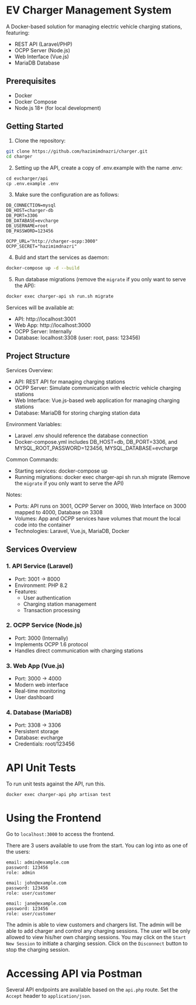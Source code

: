 # EV Charger Management System

A Docker-based solution for managing electric vehicle charging stations, featuring:
- REST API (Laravel/PHP)
- OCPP Server (Node.js)
- Web Interface (Vue.js)
- MariaDB Database

## Prerequisites

- Docker
- Docker Compose
- Node.js 18+ (for local development)

## Getting Started

1. Clone the repository:
```bash
git clone https://github.com/hazimimdnazri/charger.git
cd charger
```
2. Setting up the API, create a copy of .env.example with the name .env:
```
cd evcharger/api
cp .env.example .env
```

3. Make sure the configuration are as follows:
```
DB_CONNECTION=mysql
DB_HOST=charger-db
DB_PORT=3306
DB_DATABASE=evcharge
DB_USERNAME=root
DB_PASSWORD=123456

OCPP_URL="http://charger-ocpp:3000"
OCPP_SECRET="hazimimdnazri"
```

4. Buld and start the services as daemon:
```bash
docker-compose up -d --build
```

5. Run database migrations (remove the `migrate` if you only want to serve the API):
```bash
docker exec charger-api sh run.sh migrate
```

Services will be available at:
- API: http://localhost:3001
- Web App: http://localhost:3000
- OCPP Server: Internally
- Database: localhost:3308 (user: root, pass: 123456)

## Project Structure

Services Overview:
- API: REST API for managing charging stations
- OCPP Server: Simulate communication with electric vehicle charging stations
- Web Interface: Vue.js-based web application for managing charging stations
- Database: MariaDB for storing charging station data

Environment Variables:
- Laravel .env should reference the database connection
- Docker-compose.yml includes DB_HOST=db, DB_PORT=3306, and MYSQL_ROOT_PASSWORD=123456, MYSQL_DATABASE=evcharge

Common Commands:
- Starting services: docker-compose up
- Running migrations: docker exec charger-api sh run.sh migrate (Remove the `migrate` if you only want to serve the API)

Notes:
- Ports: API runs on 3001, OCPP Server on 3000, Web Interface on 3000 mapped to 4000, Database on 3308
- Volumes: App and OCPP services have volumes that mount the local code into the container
- Technologies: Laravel, Vue.js, MariaDB, Docker

## Services Overview

### 1. API Service (Laravel)
- Port: 3001 → 8000
- Environment: PHP 8.2
- Features:
  - User authentication
  - Charging station management
  - Transaction processing

### 2. OCPP Service (Node.js)
- Port: 3000 (Internally)
- Implements OCPP 1.6 protocol
- Handles direct communication with charging stations

### 3. Web App (Vue.js)
- Port: 3000 → 4000
- Modern web interface
- Real-time monitoring
- User dashboard

### 4. Database (MariaDB)
- Port: 3308 → 3306
- Persistent storage
- Database: evcharge
- Credentials: root/123456

# API Unit Tests #

To run unit tests against the API, run this.
```
docker exec charger-api php artisan test
```

# Using the Frontend #

Go to `localhost:3000` to access the frontend.

There are 3 users available to use from the start. You can log into as one of the users:

```
email: admin@example.com
password: 123456
role: admin

email: john@example.com
password: 123456
role: user/customer

email: jane@example.com
password: 123456
role: user/customer
```

The admin is able to view customers and chargers list. The admin will be able to add charger and control any charging sessions.
The user will be only allowed to view his/her own charging sessions. You may click on the `Start New Session` to initiate a charging session.
Click on the `Disconnect` button to stop the charging session.

# Accessing API via Postman #

Several API endpoints are available based on the `api.php` route.
Set the `Accept` header to `application/json`.
